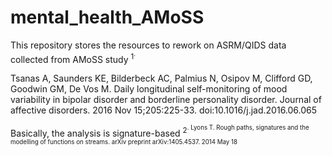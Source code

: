 # mental_health_AMoSS
This repository stores the resources to rework on ASRM/QIDS data collected from AMoSS study <sup>1<sup>.
  
<a name="1">Tsanas A, Saunders KE, Bilderbeck AC, Palmius N, Osipov M, Clifford GD, Goodwin GΜ, De Vos M. Daily longitudinal self-monitoring of mood variability in bipolar disorder and borderline personality disorder. Journal of affective disorders. 2016 Nov 15;205:225-33. doi:10.1016/j.jad.2016.06.065</a>


Basically, the analysis is signature-based <sup>2<sup>. <a name="2">Lyons T. Rough paths, signatures and the modelling of functions on streams. arXiv preprint arXiv:1405.4537. 2014 May 18</a>
